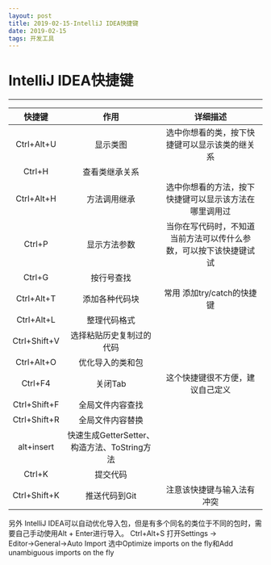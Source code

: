 ```yaml
---
layout: post
title: 2019-02-15-IntelliJ IDEA快捷键
date: 2019-02-15
tags: 开发工具   
---
```

# IntelliJ IDEA快捷键 #

----------

|快捷键|作用|详细描述|
|:----:|:------:|:-----:|
|Ctrl+Alt+U|显示类图|选中你想看的类，按下快捷键可以显示该类的继关系|
|Ctrl+H|查看类继承关系||
|Ctrl+Alt+H|方法调用继承|选中你想看的方法，按下快捷键可以显示该方法在哪里调用过|
|Ctrl+P|显示方法参数|当你在写代码时，不知道当前方法可以传什么参数，可以按下该快捷键试试|
|Ctrl+G|按行号查找||
|Ctrl+Alt+T|添加各种代码块|常用 添加try/catch的快捷键 |
|Ctrl+Alt+L|整理代码格式||
|Ctrl+Shift+V |选择粘贴历史复制过的代码||
|Ctrl+Alt+O|优化导入的类和包||
|Ctrl+F4|关闭Tab |这个快捷键很不方便，建议自己定义|
|Ctrl+Shift+F|全局文件内容查找||
|Ctrl+Shift+R|全局文件内容替换||
|alt+insert|快速生成GetterSetter、构造方法、ToString方法||
|Ctrl+K|提交代码||
|Ctrl+Shift+K|推送代码到Git|注意该快捷键与输入法有冲突|


另外
IntelliJ IDEA可以自动优化导入包，但是有多个同名的类位于不同的包时，需要自己手动使用Alt + Enter进行导入。
Ctrl+Alt+S 打开Settings → Editor→General→Auto Import
选中Optimize imports on the fly和Add unambiguous imports on the fly

